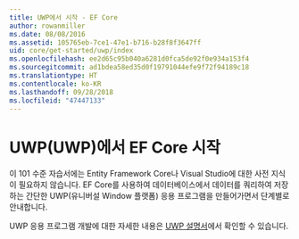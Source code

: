 ```yaml
---
title: UWP에서 시작 - EF Core
author: rowanmiller
ms.date: 08/08/2016
ms.assetid: 105765eb-7ce1-47e1-b716-b28f8f3647ff
uid: core/get-started/uwp/index
ms.openlocfilehash: ee2d65c95b040a6281d0fca5de92f0e934a153f4
ms.sourcegitcommit: ad1bdea58ed35d0f19791044efe9f72f94189c18
ms.translationtype: HT
ms.contentlocale: ko-KR
ms.lasthandoff: 09/28/2018
ms.locfileid: "47447133"
---
```

# <a name="getting-started-with-ef-core-on-universal-windows-platform-uwp"></a>UWP(UWP)에서 EF Core 시작

이 101 수준 자습서에는 Entity Framework Core나 Visual Studio에 대한 사전 지식이 필요하지 않습니다. EF Core를 사용하여 데이터베이스에서 데이터를 쿼리하여 저장하는 간단한 UWP(유니버설 Window 플랫폼) 응용 프로그램을 만들어가면서 단계별로 안내합니다.

UWP 응용 프로그램 개발에 대한 자세한 내용은 [UWP 설명서](https://docs.microsoft.com/windows/uwp/develop/)에서 확인할 수 있습니다.
